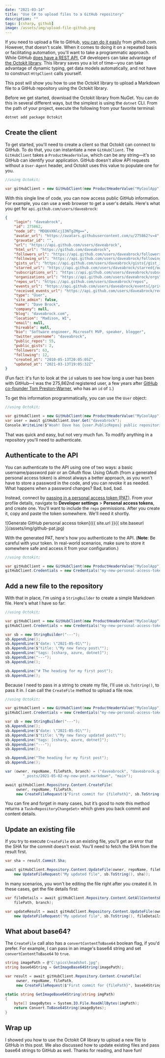 ```yaml
---
date: "2021-03-14"
title: "Use C# to upload files to a GitHub repository"
description: ""
tags: [csharp, github]
image: /assets/img/upload-file-github.png
---
```


If you need to upload a file to GitHub, [you can do it easily](https://docs.github.com/en/github/managing-files-in-a-repository/adding-a-file-to-a-repository) from *github.com*. However, that doesn't scale. When it comes to doing it on a repeated basis or facilitating automation, you'll want to take a programmatic approach. While GitHub [does have a REST API](https://docs.github.com/en/rest), C# developers can take advantage of [the Octokit library](https://github.com/octokit/octokit.net). This library saves you a lot of time—you can take advantage of dynamic typing, get data models automatically, and not have to construct `HttpClient` calls yourself.

This post will show you how to use the Octokit library to upload a Markdown file to a GitHub repository using the Octokit library.

Before we get started, download the Octokit library from NuGet. You can do this in several different ways, but the simplest is using the `dotnet` CLI. From the path of your project, execute the following from your favorite terminal:

```bash
dotnet add package Octokit
```

## Create the client

To get started, you'll need to create a client so that Octokit can connect to GitHub. To do that, you can instantiate a new `GitHubClient`. The `GitHubClient` takes a `ProductHeaderValue`, which can be any string—it's so GitHub can identify your application. GitHub doesn't allow API requests without a `User-Agent` header, and Octokit uses this value to populate one for you.

```csharp
//using Octokit;

var gitHubClient = new GitHubClient(new ProductHeaderValue("MyCoolApp"));
```

With this single line of code, you can now access public GitHub information. For example, you can use a web browser to get a user's details. Here's what you get for `api.github.com/users/daveabrock`:

```json
{
    "login": "daveabrock",
    "id": 275862,
    "node_id": "MDQ6VXNlcjI3NTg2Mg==",
    "avatar_url": "https://avatars.githubusercontent.com/u/275862?v=4",
    "gravatar_id": "",
    "url": "https://api.github.com/users/daveabrock",
    "html_url": "https://github.com/daveabrock",
    "followers_url": "https://api.github.com/users/daveabrock/followers",
    "following_url": "https://api.github.com/users/daveabrock/following{/other_user}",
    "gists_url": "https://api.github.com/users/daveabrock/gists{/gist_id}",
    "starred_url": "https://api.github.com/users/daveabrock/starred{/owner}{/repo}",
    "subscriptions_url": "https://api.github.com/users/daveabrock/subscriptions",
    "organizations_url": "https://api.github.com/users/daveabrock/orgs",
    "repos_url": "https://api.github.com/users/daveabrock/repos",
    "events_url": "https://api.github.com/users/daveabrock/events{/privacy}",
    "received_events_url": "https://api.github.com/users/daveabrock/received_events",
    "type": "User",
    "site_admin": false,
    "name": "Dave Brock",
    "company": null,
    "blog": "daveabrock.com",
    "location": "Madison, WI",
    "email": null,
    "hireable": null,
    "bio": "Software engineer, Microsoft MVP, speaker, blogger",
    "twitter_username": "daveabrock",
    "public_repos": 55,
    "public_gists": 2,
    "followers": 63,
    "following": 12,
    "created_at": "2010-05-13T20:05:05Z",
    "updated_at": "2021-03-13T19:05:32Z"
}
```

(Fun fact: it's fun to look at the `id` values to see how long a user has been with GitHub—I was the 275,862nd registered user, a few years after [GitHub co-founder Tom Preston-Warner](https://api.github.com/users/mojombo), who has an `id` of `1`.)

To get this information programmatically, you can use the `User` object:

```csharp
//using Octokit;

var gitHubClient = new GitHubClient(new ProductHeaderValue("MyCoolApp"));
var user = await gitHubClient.User.Get("daveabrock");
Console.WriteLine($"Woah! Dave has {user.PublicRepos} public repositories.");
```

That was quick and easy, but not very much fun. To modify anything in a repository you'll need to authenticate.

## Authenticate to the API

You can authenticate to the API using one of two ways: a basic username/password pair or an OAuth flow. Using OAuth (from a generated personal access token) is almost always a better approach, as you won't have to store a password in the code, and you can revoke it as needed. What happens when a password changes? Bad, bad, bad.

Instead, connect by [passing in a personal access token (PAT)](https://docs.github.com/en/github/authenticating-to-github/creating-a-personal-access-token). From your profile details, navigate to **Developer settings** > **Personal access tokens**, and create one. You'll want to include the `repo` permissions. After you create it, copy and paste the token somewhere. We'll need it shortly.

![Generate GitHub personal access token]({{ site.url }}{{ site.baseurl }}/assets/img/github-pat.jpg)

With the generated PAT, here's how you authenticate to the API. (**Note**: Be careful with your token. In real-world scenarios, make sure to store it somewhere safe and access it from your configuration.)

```csharp
//using Octokit;

var gitHubClient = new GitHubClient(new ProductHeaderValue("MyCoolApp"));
gitHubClient.Credentials = new Credentials("my-new-personal-access-token");
```

## Add a new file to the repository

With that in place, I'm using a `StringBuilder` to create a simple Markdown file. Here's what I have so far:

```csharp
//using Octokit;

var gitHubClient = new GitHubClient(new ProductHeaderValue("MyCoolApp"));
gitHubClient.Credentials = new Credentials("my-new-personal-access-token");

var sb = new StringBuilder("---");
sb.AppendLine();
sb.AppendLine($"date: \"2021-05-01\"");
sb.AppendLine($"title: \"My new fancy post\"");
sb.AppendLine("tags: [csharp, azure, dotnet]");
sb.AppendLine("---");
sb.AppendLine();

sb.AppendLine("# The heading for my first post");
sb.AppendLine();
```

Because I need to pass in a string to create my file, I'll use `sb.ToString()`, to pass it in. I can call the `CreateFile` method to upload a file now.

```csharp
//using Octokit;

var gitHubClient = new GitHubClient(new ProductHeaderValue("MyCoolApp"));
gitHubClient.Credentials = new Credentials("my-new-personal-access-token");

var sb = new StringBuilder("---");
sb.AppendLine();
sb.AppendLine($"date: \"2021-05-01\"");
sb.AppendLine($"title: \"My new fancy updated post\"");
sb.AppendLine("tags: [csharp, azure, dotnet]");
sb.AppendLine("---");
sb.AppendLine();

sb.AppendLine("The heading for my first post");
sb.AppendLine();

var (owner, repoName, filePath, branch) = ("daveabrock", "daveabrock.github.io", 
        "_posts/2021-05-02-my-new-post.markdown", "main");

await gitHubClient.Repository.Content.CreateFile(
     owner, repoName, filePath,
     new CreateFileRequest($"First commit for {filePath}", sb.ToString(), branch));    
```

You can fire and forget in many cases, but it’s good to note this method returns a `Task<RepositoryChangeSet>` which gives you back commit and content details.

## Update an existing file

If you try to execute `CreateFile` on an existing file, you'll get an error that the SHA for the commit doesn't exist. You'll need to fetch the SHA from the result first.

```csharp
var sha = result.Commit.Sha;

await gitHubClient.Repository.Content.UpdateFile(owner, repoName, filePath,
    new UpdateFileRequest("My updated file", sb.ToString(), sha));
```

In many scenarios, you won't be editing the file right after you created it. In these cases, get the file details first:

```csharp
var fileDetails = await gitHubClient.Repository.Content.GetAllContentsByRef(owner, repoName,
    filePath, branch);

var updateResult = await gitHubClient.Repository.Content.UpdateFile(owner, repoName, filePath,
    new UpdateFileRequest("My updated file", sb.ToString(), fileDetails.First().Sha));
```

## What about base64?

The `CreateFile` call also has a `convertContentToBase64` boolean flag, if you'd prefer. For example, I can pass in an image's base64 string and set `convertContentToBase64` to `true`.

```csharp
string imagePath = @"C:\pics\headshot.jpg";
string base64String = GetImageBase64String(imagePath);

var result = await gitHubClient.Repository.Content.CreateFile(
     owner, repoName, filePath,
     new CreateFileRequest($"First commit for {filePath}", base64String, branch, true));

static string GetImageBase64String(string imgPath)
{
    byte[] imageBytes = System.IO.File.ReadAllBytes(imgPath);
    return Convert.ToBase64String(imageBytes);
}
```

## Wrap up

I showed you how to use the Octokit C# library to upload a new file to GitHub in this post. We also discussed how to update existing files and pass base64 strings to GitHub as well. Thanks for reading, and have fun!
